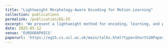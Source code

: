 ```yaml
---
title: "Lightweight Morphology-Aware Encoding for Motion Learning"
collection: publications
permalink: /publication/EG-25
excerpt: 'We present a lightweight method for encoding, learning, and predicting 3D rigged character motion sequences that consider both the character's pose and morphology. Specifically, we introduce an enhanced skeletal embedding that extends the standard skeletal representation by incorporating the radius of proxy cylinders, which conveys geometric information about the character's morphology at each joint. This additional geometric data is represented using compact tokens designed to work seamlessly with transformer architectures. This simple yet effective representation demonstrated through three distinct tokenization strategies, maintains the efficiency of skeletal-based representations while enhancing the accuracy of motion sequence predictions across diverse morphologies. Notably, our method achieves these results despite being trained on a limited dataset, showcasing its potential for applications with scarce animation data.'
date: 2025-05-12
venue: 'EUROGRAPHICS'
paperurl: 'https://eg25.cs.ucl.ac.uk/main/talks.html?type=Short%20Paper'
---
```

